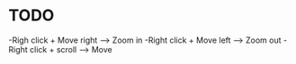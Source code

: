# TODO
-Righ click + Move right --> Zoom in
-Right click + Move left --> Zoom out
-Right click + scroll --> Move